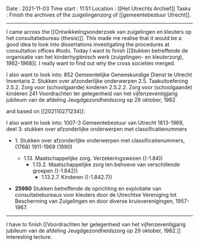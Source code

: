 Date : 2021-11-03
Time start : 11:51
Location : [[Het Utrechts Archief]]
Tasks : Finish the archives of the zuigelingenzorg of [[gemeentebestuur Utrecht]].

---

I came across the [[Ontwikkelingsonderzoek van zuigelingen en kleuters op het consultatiebureau (thesis)]]. This made me realise that it would be a good idea to look into dissertations investigating the procedures at consultation offices #todo. Today I want to finish [[Stukken betreffende de organisatie van het kinderhygiënisch werk (zuigelingen- en kleuterzorg), 1962-1968]]. I really want to find out why the cross societies merged.

I also want to look into:
852 Gemeentelijke Geneeskundige Dienst te Utrecht
Inventaris
2. Stukken over afzonderlijke onderwerpen
2.5. Taakuitoefening
2.5.2. Zorg voor (schoolgaande) kinderen
2.5.2.2. Zorg voor (schoolgaande) kinderen
241 Voordrachten ter gelegenheid van het vijfenzeventigjarig jubileum van de afdeling Jeugdgezondheidszorg op 29 oktober, 1982

and based on [[202110271234]]:

I also want to look into:
1007-3 Gemeentebestuur van Utrecht 1813-1969, deel 3: stukken over afzonderlijke onderwerpen met classificatienummers
- 1. Stukken over afzonderlijke onderwerpen met classificatienummers, (1768) 1911-1969 (1990)
	- 1.13. Maatschappelijke zorg. Verzekeringswezen ((-1.84))
		- 1.13.2. Maatschappelijke zorg ten behoeve van verschillende groepen ((-1.842))
			- 1.13.2.7. Kinderen ((-1.842.7))

- **25980** Stukken betreffende de oprichting en exploitatie van consultatiebureaus voor kleuters door de Utrechtse Vereniging tot Bescherming van Zuigelingen en door diverse kruisverenigingen, 1957-1967.

---

I have to finish [[Voordrachten ter gelegenheid van het vijfenzeventigjarig jubileum van de afdeling Jeugdgezondheidszorg op 29 oktober, 1982.]] Interesting lecture.